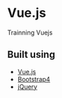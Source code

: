 # Vue.js
Trainning Vuejs
## Built using 
* [Vue.js](https://vuejs.org/)
* [Bootstrap4](https://getbootstrap.com/)
* [jQuery](https://jquery.com/)
